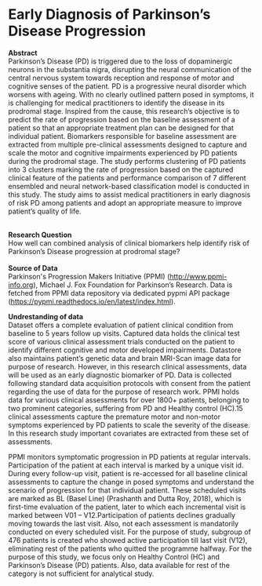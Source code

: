 # Early Diagnosis of Parkinson’s Disease Progression

<b>Abstract</b>
<br>
Parkinson’s Disease (PD) is triggered due to the loss of dopaminergic neurons in the
substantia nigra, disrupting the neural communication of the central nervous system
towards reception and response of motor and cognitive senses of the patient. PD is a
progressive neural disorder which worsens with ageing. With no clearly outlined pattern
posed in symptoms, it is challenging for medical practitioners to identify the disease in its
prodromal stage. Inspired from the cause, this research’s objective is to predict the rate of
progression based on the baseline assessment of a patient so that an appropriate treatment
plan can be designed for that individual patient. Biomarkers responsible for baseline
assessment are extracted from multiple pre-clinical assessments designed to capture and
scale the motor and cognitive impairments experienced by PD patients during the
prodromal stage. The study performs clustering of PD patients into 3 clusters marking the
rate of progression based on the captured clinical feature of the patients and performance
comparison of 7 different ensembled and neural network-based classification model is
conducted in this study. The study aims to assist medical practitioners in early diagnosis
of risk PD among patients and adopt an appropriate measure to improve patient’s quality
of life.<br><br>

<b>Research Question</b><br>
How well can combined analysis of clinical biomarkers help identify risk of Parkinson’s Disease progression at prodromal stage?
<br><br>
<b>Source of Data</b><br>
Parkinson's Progression Makers Initiative (PPMI) (<a>http://www.ppmi-info.org</a>), Michael J. Fox Foundation for Parkinson’s Research.
Data is fetched from PPMI data repository via dedicated pypmi API package (<a>https://pypmi.readthedocs.io/en/latest/index.html</a>).
<br>

<b>Undrestanding of data</b><br>
Dataset offers a complete evaluation of patient clinical condition from baseline to
5 years follow up visits. Captured data holds the clinical test score of various clinical
assessment trials conducted on the patient to identify different cognitive and motor developed
impairments. Datastore also maintains patient’s genetic data and brain MRI-Scan image data
for purpose of research. However, in this research clinical assessments, data will be used as an
early diagnostic biomarker of PD. Data is collected following standard data acquisition
protocols with consent from the patient regarding the use of data for the purpose of research
work. PPMI holds data for various clinical assessments for over 1800+ patients, belonging to
two prominent categories, suffering from PD and Healthy control (HC).15 clinical assessments capture
the premature motor and non-motor symptoms experienced by PD patients to scale the severity of the disease. 
In this research study important covariates are extracted from these set of assessments.<br>

PPMI monitors symptomatic progression in PD patients at regular intervals. Participation of
the patient at each interval is marked by a unique visit id. During every follow-up visit, patient
is re-accessed for all baseline clinical assessments to capture the change in posed symptoms
and understand the scenario of progression for that individual patient. These scheduled visits
are marked as BL (Basel Line) (Prashanth and Dutta Roy, 2018), which is first-time evaluation
of the patient, later to which each incremental visit is marked between V01 – V12.Participation
of patients declines gradually moving towards the last visit. Also, not each assessment is
mandatorily conducted on every scheduled visit. For the purpose of study, subgroup of 476
patients is created who showed active participation till last visit (V12), eliminating rest of the
patients who quitted the programme halfway. For the purpose of this study, we focus only on Healthy Control
(HC) and Parkinson’s Disease (PD) patients. Also, data available for rest of the category is not
sufficient for analytical study.
